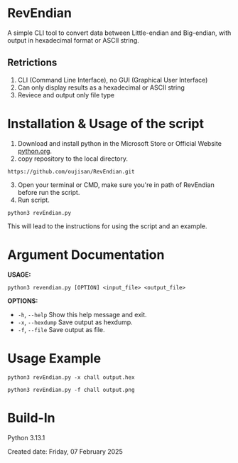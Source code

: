# RevEndian
A simple CLI tool to convert data between Little-endian and Big-endian, with output in hexadecimal format or ASCII string.

## Retrictions
1. CLI (Command Line Interface), no GUI (Graphical User Interface)
2. Can only display results as a hexadecimal or ASCII string
3. Reviece and output only file type

# Installation & Usage of the script
1. Download and install python in the Microsoft Store or Official Website [python.org](https://www.python.org/downloads/).
2. copy repository to the local directory.
```
https://github.com/oujisan/RevEndian.git
```
3. Open your terminal or CMD, make sure you're in path of RevEndian before run the script.
4. Run script.
```
python3 revEndian.py
```
This will lead to the instructions for using the script and an example.

# Argument Documentation
**USAGE:** 
```
python3 revendian.py [OPTION] <input_file> <output_file>
```
**OPTIONS:**
- `-h`, `--help`       Show this help message and exit.
- `-x`, `--hexdump`    Save output as hexdump.
- `-f`, `--file`       Save output as file.

# Usage Example
```
python3 revEndian.py -x chall output.hex
```
```
python3 revEndian.py -f chall output.png
```

# Build-In
Python 3.13.1

Created date: Friday, 07 February 2025
